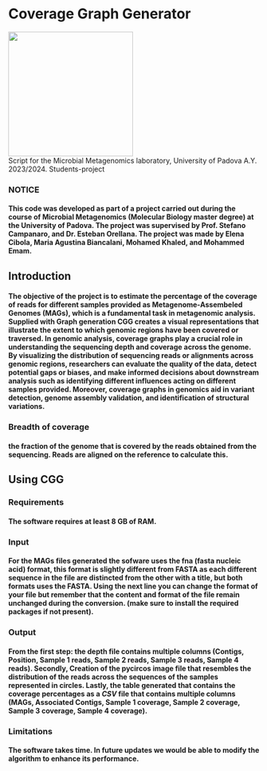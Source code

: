 # Coverage Graph Generator 
<div><img src="https://github.com/mohammedemamkhattab/CGGS/assets/134694182/f786dfb1-dbf0-4873-a64c-63ee2a352d94" width="250"/> </div>
Script for the Microbial Metagenomics laboratory, University of Padova A.Y. 2023/2024. Students-project


### NOTICE
#### This code was developed as part of a project carried out during the course of Microbial Metagenomics (Molecular Biology master degree) at the University of Padova. The project was supervised by Prof. Stefano Campanaro, and Dr. Esteban Orellana. The project was made by Elena Cibola, Maria Agustina Biancalani, Mohamed Khaled, and Mohammed Emam.

## Introduction 
#### The objective of the project is to estimate the percentage of the coverage of reads for different samples provided as Metagenome-Assembeled Genomes (MAGs), which is a fundamental task in metagenomic analysis. Supplied with Graph generation CGG creates a visual representations that illustrate the extent to which genomic regions have been covered or traversed. In genomic analysis, coverage graphs play a crucial role in understanding the sequencing depth and coverage across the genome. By visualizing the distribution of sequencing reads or alignments across genomic regions, researchers can evaluate the quality of the data, detect potential gaps or biases, and make informed decisions about downstream analysis such as identifying different influences acting on different samples provided. Moreover, coverage graphs in genomics aid in variant detection, genome assembly validation, and identification of structural variations.

### **Breadth of coverage**
   #### the fraction of the genome that is covered by the reads obtained from the sequencing. Reads are aligned on the reference to calculate this.
   
## Using CGG 
### Requirements 
#### The software requires at least 8 GB of RAM.

### Input
#### For the MAGs files generated the sofware uses the fna (fasta nucleic acid) format, this format is slightly different from FASTA as each different sequence in the file are distincted from the other with a title, but both formats uses the FASTA. Using the next line you can change the format of your file but remember that the content and format of the file remain unchanged during the conversion. (make sure to install the required packages if not present).

### Output
#### From the first step: the depth file contains multiple columns (Contigs, Position, Sample 1 reads, Sample 2 reads, Sample 3 reads, Sample 4 reads). Secondly, Creation of the pycircos image file that resembles the distribution of the reads across the sequences of the samples represented in circles. Lastly, the table generated that contains the coverage percentages as a _CSV_ file that contains multiple columns (MAGs, Associated Contigs, Sample 1 coverage, Sample 2 coverage, Sample 3 coverage, Sample 4 coverage).

### Limitations
#### The software takes time. In future updates we would be able to modify the algorithm to enhance its performance.
